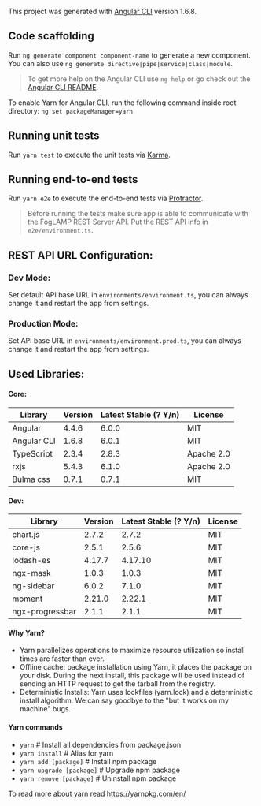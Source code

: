 This project was generated with [Angular CLI](https://github.com/angular/angular-cli) version 1.6.8.

## Code scaffolding
Run `ng generate component component-name` to generate a new component. You can also use `ng generate directive|pipe|service|class|module`.

> To get more help on the Angular CLI use `ng help` or go check out the [Angular CLI README](https://github.com/angular/angular-cli/blob/master/README.md).


To enable Yarn for Angular CLI, run the following command inside root directory: 
`ng set packageManager=yarn`

## Running unit tests
Run `yarn test` to execute the unit tests via [Karma](https://karma-runner.github.io).

## Running end-to-end tests
Run `yarn e2e` to execute the end-to-end tests via [Protractor](http://www.protractortest.org/).

> Before running the tests make sure app is able to communicate with the FogLAMP REST Server API. Put the REST API info in `e2e/environment.ts`.

## REST API URL Configuration:

### Dev Mode:
Set default API base URL in `environments/environment.ts`, you can always change it and restart the app from settings. 

### Production Mode:
Set API base URL in `environments/environment.prod.ts`, you can always change it and restart the app from settings. 

## Used Libraries:

#### Core:
 Library      |   Version     | Latest Stable (? Y/n) | License
------------- | ------------- | --------------------  | ------------
 Angular      | 4.4.6         |        6.0.0          | MIT 
 Angular CLI  | 1.6.8         |        6.0.1          | MIT 
 TypeScript   | 2.3.4         |        2.8.3          | Apache 2.0
 rxjs         | 5.4.3         |        6.1.0          | Apache 2.0
 Bulma css    | 0.7.1         |        0.7.1          | MIT

#### Dev:
 Library         |   Version     | Latest Stable (? Y/n) | License
---------------- | ------------- | --------------------  | ------------
chart.js         |  2.7.2        |        2.7.2          | MIT 
core-js          |  2.5.1        |        2.5.6          | MIT 
lodash-es        |  4.17.7       |        4.17.10        | MIT
ngx-mask         |  1.0.3        |        1.0.3          | MIT 
ng-sidebar       |  6.0.2        |        7.1.0          | MIT 
moment           |  2.21.0       |        2.22.1         | MIT
ngx-progressbar  |  2.1.1        |        2.1.1          | MIT


#### Why Yarn?

* Yarn parallelizes operations to maximize resource utilization so install times are faster than ever.
* Offline cache: package installation using Yarn, it places the package on your disk. During the next install, this package will be used instead of sending an HTTP request to get the tarball from the registry.
* Deterministic Installs: Yarn uses lockfiles (yarn.lock) and a deterministic install algorithm. We can say goodbye to the "but it works on my machine" bugs.

#### Yarn commands
* `yarn`                    # Install all dependencies from package.json
* `yarn install`            # Alias for yarn
* `yarn add [package]`      # Install npm package
* `yarn upgrade [package]`  # Upgrade npm package
* `yarn remove [package]`   # Uninstall npm package

To read more about yarn read https://yarnpkg.com/en/
